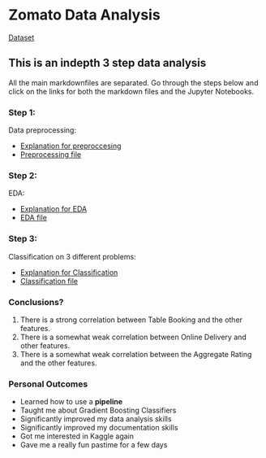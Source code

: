 # Zomato Data Analysis

[Dataset](https://www.kaggle.com/shrutimehta/zomato-restaurants-data)

## This is an indepth 3 step data analysis

All the main markdownfiles are separated. Go through the steps below and click on the links for both the markdown files and the Jupyter Notebooks.

### Step 1: 
Data preprocessing:
* [Explanation for preproccesing](https://github.com/PranavEranki/Zomato-Data-Analysis/blob/master/PreprocessingData.MD)
* [Preprocessing file](https://github.com/PranavEranki/Zomato-Data-Analysis/blob/master/PreprocessingData.py.ipynb)

### Step 2:
EDA:
* [Explanation for EDA](https://github.com/PranavEranki/Zomato-Data-Analysis/blob/master/PerformingEDA.MD)
* [EDA file](https://github.com/PranavEranki/Zomato-Data-Analysis/blob/master/PerformingEDA.ipynb)

### Step 3:
Classification on 3 different problems:
* [Explanation for Classification](https://github.com/PranavEranki/Zomato-Data-Analysis/blob/master/Classifier.MD)
* [Classification file](https://github.com/PranavEranki/Zomato-Data-Analysis/blob/master/Classifier.ipynb)


### Conclusions?
1. There is a strong correlation between Table Booking and the other features.
2. There is a somewhat weak correlation between Online Delivery and other features.
3. There is a somewhat weak correlation between the Aggregate Rating and the other features.

### Personal Outcomes
* Learned how to use a __pipeline__
* Taught me about Gradient Boosting Classifiers
* Significantly improved my data analysis skills
* Significantly improved my documentation skills
* Got me interested in Kaggle again
* Gave me a really fun pastime for a few days
